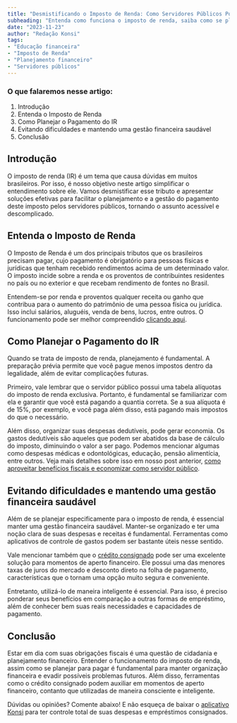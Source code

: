 ```yaml
---
title: "Desmistificando o Imposto de Renda: Como Servidores Públicos Podem Gerenciar Melhor Seus Tributos"
subheading: "Entenda como funciona o imposto de renda, saiba como se planejar e garanta um pagamento mais tranquilo para as obrigações fiscais."
date: "2023-11-23"
author: "Redação Konsi"
tags:
- "Educação financeira"
- "Imposto de Renda"
- "Planejamento financeiro"
- "Servidores públicos"
---
```


### O que falaremos nesse artigo:
1. Introdução
2. Entenda o Imposto de Renda
3. Como Planejar o Pagamento do IR
4. Evitando dificuldades e mantendo uma gestão financeira saudável
5. Conclusão

## Introdução

O imposto de renda (IR) é um tema que causa dúvidas em muitos brasileiros. Por isso, é nosso objetivo neste artigo simplificar o entendimento sobre ele. Vamos desmistificar esse tributo e apresentar soluções efetivas para facilitar o planejamento e a gestão do pagamento deste imposto pelos servidores públicos, tornando o assunto acessível e descomplicado.

## Entenda o Imposto de Renda

O Imposto de Renda é um dos principais tributos que os brasileiros precisam pagar, cujo pagamento é obrigatório para pessoas físicas e jurídicas que tenham recebido rendimentos acima de um determinado valor. O imposto incide sobre a renda e os proventos de contribuintes residentes no país ou no exterior e que recebam rendimento de fontes no Brasil.

Entendem-se por renda e proventos qualquer receita ou ganho que contribua para o aumento do patrimônio de uma pessoa física ou jurídica. Isso inclui salários, aluguéis, venda de bens, lucros, entre outros. O funcionamento pode ser melhor compreendido [clicando aqui](/o-que-e-e-como-funciona-o-imposto-de-renda).

## Como Planejar o Pagamento do IR

Quando se trata de imposto de renda, planejamento é fundamental. A preparação prévia permite que você pague menos impostos dentro da legalidade, além de evitar complicações futuras.

Primeiro, vale lembrar que o servidor público possui uma tabela alíquotas do imposto de renda exclusiva. Portanto, é fundamental se familiarizar com ela e garantir que você está pagando a quantia correta. Se a sua alíquota é de 15%, por exemplo, e você paga além disso, está pagando mais impostos do que o necessário.

Além disso, organizar suas despesas dedutíveis, pode gerar economia. Os gastos dedutíveis são aqueles que podem ser abatidos da base de cálculo do imposto, diminuindo o valor a ser pago. Podemos mencionar algumas como despesas médicas e odontológicas, educação, pensão alimentícia, entre outros. Veja mais detalhes sobre isso em nosso post anterior, [como aproveitar benefícios fiscais e economizar como servidor público](/como-aproveitar-beneficios-fiscais-e-economizar-como-servidor-publico).

## Evitando dificuldades e mantendo uma gestão financeira saudável

Além de se planejar especificamente para o imposto de renda, é essencial manter uma gestão financeira saudável. Manter-se organizado e ter uma noção clara de suas despesas e receitas é fundamental. Ferramentas como aplicativos de controle de gastos podem ser bastante úteis nesse sentido.

Vale mencionar também que o [crédito consignado](/porque-o-credito-consignado-e-a-melhor-escolha-para-servidores-publicos) pode ser uma excelente solução para momentos de aperto financeiro. Ele possui uma das menores taxas de juros do mercado e desconto direto na folha de pagamento, características que o tornam uma opção muito segura e conveniente.

Entretanto, utilizá-lo de maneira inteligente é essencial. Para isso, é preciso ponderar seus benefícios em comparação a outras formas de empréstimo, além de conhecer bem suas reais necessidades e capacidades de pagamento.

## Conclusão

Estar em dia com suas obrigações fiscais é uma questão de cidadania e planejamento financeiro. Entender o funcionamento do imposto de renda, assim como se planejar para pagar é fundamental para manter organização financeira e evadir possíveis problemas futuros. Além disso, ferramentas como o crédito consignado podem auxiliar em momentos de aperto financeiro, contanto que utilizadas de maneira consciente e inteligente.

Dúvidas ou opiniões? Comente abaixo! E não esqueça de baixar o [aplicativo Konsi](https://play.google.com/store/apps/details?id=br.com.konsi) para ter controle total de suas despesas e empréstimos consignados.